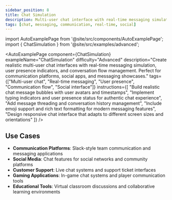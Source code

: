 ```yaml
---
sidebar_position: 8
title: Chat Simulation
description: Multi-user chat interface with real-time messaging simulation
tags: [chat, messaging, communication, real-time, social]
---
```


import AutoExamplePage from '@site/src/components/AutoExamplePage';
import { ChatSimulation } from '@site/src/examples/advanced';

<AutoExamplePage
component={ChatSimulation}
exampleName="ChatSimulation"
difficulty="Advanced"
description="Create realistic multi-user chat interfaces with real-time messaging simulation, user presence indicators, and conversation flow management. Perfect for communication platforms, social apps, and messaging showcases."
tags={["Multi-user chat", "Real-time messaging", "User presence", "Communication flow", "Social interface"]}
instructions={[
"Build realistic chat message bubbles with user avatars and timestamps",
"Implement typing indicators and user presence status for authentic chat experience",
"Add message threading and conversation history management",
"Include emoji support and rich text formatting for modern messaging features",
"Design responsive chat interface that adapts to different screen sizes and orientations"
]}
/>

## Use Cases

- **Communication Platforms**: Slack-style team communication and messaging applications
- **Social Media**: Chat features for social networks and community platforms
- **Customer Support**: Live chat systems and support ticket interfaces
- **Gaming Applications**: In-game chat systems and player communication tools
- **Educational Tools**: Virtual classroom discussions and collaborative learning environments